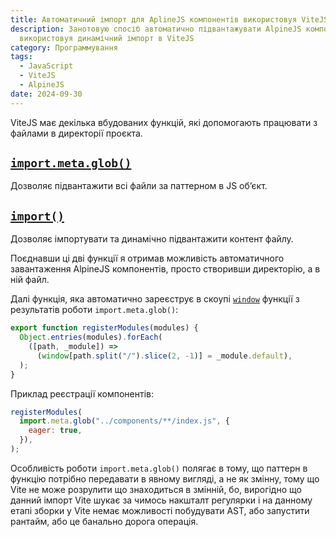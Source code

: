 ```yaml
---
title: Автоматичний імпорт для AplineJS компонентів використовуя ViteJS
description: Занотовую спосіб автоматично підвантажувати AlpineJS компонентів,
  використовуя динамічний імпорт в ViteJS
category: Программування
tags:
  - JavaScript
  - ViteJS
  - AlpineJS
date: 2024-09-30
---
```

ViteJS має декілька вбудованих функцій, які допомогають працювати з файлами в директорії проєкта.

## [`import.meta.glob()`](https://vitejs.dev/guide/features#glob-import)

Дозволяє підвантажити всі файли за паттерном в JS обʼєкт.

## [`import()`](https://vitejs.dev/guide/features#dynamic-import)

Дозволяє імпортувати та динамічно підвантажити контент файлу.

Поєднавши ці дві функції я отримав можливість автоматичного завантаження AlpineJS компонентів, просто створивши директорію, а в ній файл.

Далі функція, яка автоматично зареєструє в скоупі [`window`](https://developer.mozilla.org/en-US/docs/Web/API/Window) функції з результатів роботи `import.meta.glob()`:

```js
export function registerModules(modules) {
  Object.entries(modules).forEach(
    ([path, _module]) =>
      (window[path.split("/").slice(2, -1)] = _module.default),
  );
}
```

Приклад реєстрації компонентів:

```js
registerModules(
  import.meta.glob("../components/**/index.js", {
    eager: true,
  }),
);
```

Особливість роботи `import.meta.glob()` полягає в тому, що паттерн в функцію потрібно передавати в явному вигляді, а не як змінну, тому що Vite не може розрулити що знаходиться в змінній, бо, вирогідно що данний імпорт Vite шукає за чимось накшталт регулярки і на данному етапі зборки у Vite немає можливості побудувати AST, або запустити рантайм, або це банально дорога операція.
